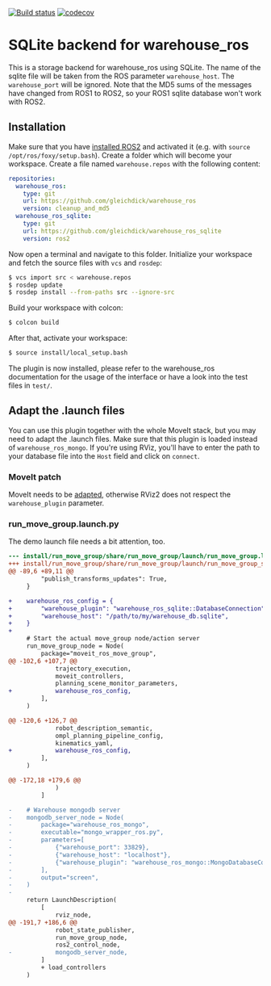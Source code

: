 [![Build status](https://github.com/gleichdick/warehouse_ros_sqlite/actions/workflows/build_and_test.yaml/badge.svg?branch=ros2)](https://github.com/gleichdick/warehouse_ros_sqlite/actions/workflows/build_and_test.yaml)
[![codecov](https://codecov.io/gh/gleichdick/warehouse_ros_sqlite/branch/ros2/graph/badge.svg?token=QHPGDZM8HX)](https://codecov.io/gh/gleichdick/warehouse_ros_sqlite)

# SQLite backend for warehouse_ros

This is a storage backend for warehouse_ros using SQLite.
The name of the sqlite file will be taken from the ROS parameter `warehouse_host`. The `warehouse_port` will be ignored.
Note that the MD5 sums of the messages have changed from ROS1 to ROS2,
so your ROS1 sqlite database won't work with ROS2.

## Installation

Make sure that you have [installed ROS2](https://docs.ros.org/en/rolling/Installation.html)
and activated it (e.g. with `source /opt/ros/foxy/setup.bash`).
Create a folder which will become your workspace.
Create a file named `warehouse.repos` with the following content:
```yaml
repositories:
  warehouse_ros:
    type: git
    url: https://github.com/gleichdick/warehouse_ros
    version: cleanup_and_md5
  warehouse_ros_sqlite:
    type: git
    url: https://github.com/gleichdick/warehouse_ros_sqlite
    version: ros2
```

Now open a terminal and navigate to this folder.
Initialize your workspace and fetch the source files with `vcs` and `rosdep`:
```bash
$ vcs import src < warehouse.repos
$ rosdep update
$ rosdep install --from-paths src --ignore-src
```

Build your workspace with colcon:
```bash
$ colcon build
```
After that, activate your workspace:
```bash
$ source install/local_setup.bash
```
The plugin is now installed, please refer to the warehouse_ros documentation for the usage of the interface or have a look into the test files in `test/`.

## Adapt the .launch files

You can use this plugin together with the whole MoveIt stack,
but you may need to adapt the .launch files.
Make sure that this plugin is loaded instead of `warehouse_ros_mongo`.
If you're using RViz, you'll have to enter the path to your database file into the `Host` field and click on `connect`.

### MoveIt patch

MoveIt needs to be [adapted](https://github.com/ros-planning/moveit2/pull/513),
otherwise RViz2 does not respect the `warehouse_plugin` parameter.

### run_move_group.launch.py

The demo launch file needs a bit attention, too.

```diff
--- install/run_move_group/share/run_move_group/launch/run_move_group.launch.py 2021-06-20 15:24:38.000000000 +0000
+++ install/run_move_group/share/run_move_group/launch/run_move_group_sqlite.launch.py  2021-06-20 20:46:42.061550552 +0000
@@ -89,6 +89,11 @@
         "publish_transforms_updates": True,
     }

+    warehouse_ros_config = {
+        "warehouse_plugin": "warehouse_ros_sqlite::DatabaseConnection",
+        "warehouse_host": "/path/to/my/warehouse_db.sqlite",
+    }
+
     # Start the actual move_group node/action server
     run_move_group_node = Node(
         package="moveit_ros_move_group",
@@ -102,6 +107,7 @@
             trajectory_execution,
             moveit_controllers,
             planning_scene_monitor_parameters,
+            warehouse_ros_config,
         ],
     )

@@ -120,6 +126,7 @@
             robot_description_semantic,
             ompl_planning_pipeline_config,
             kinematics_yaml,
+            warehouse_ros_config,
         ],
     )

@@ -172,18 +179,6 @@
             )
         ]

-    # Warehouse mongodb server
-    mongodb_server_node = Node(
-        package="warehouse_ros_mongo",
-        executable="mongo_wrapper_ros.py",
-        parameters=[
-            {"warehouse_port": 33829},
-            {"warehouse_host": "localhost"},
-            {"warehouse_plugin": "warehouse_ros_mongo::MongoDatabaseConnection"},
-        ],
-        output="screen",
-    )
-
     return LaunchDescription(
         [
             rviz_node,
@@ -191,7 +186,6 @@
             robot_state_publisher,
             run_move_group_node,
             ros2_control_node,
-            mongodb_server_node,
         ]
         + load_controllers
     )
```
